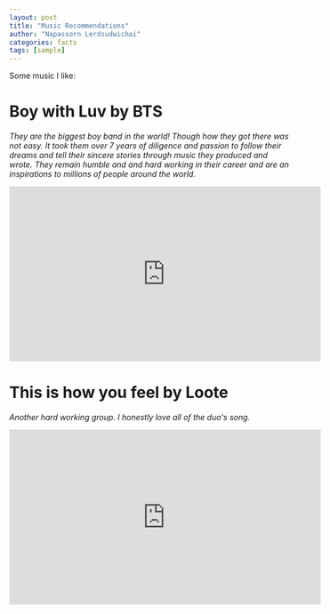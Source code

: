 ```yaml
---
layout: post
title: "Music Recommendations"
author: "Napassorn Lerdsudwichai"
categories: facts
tags: [sample]
---
```


Some music I like:  


# Boy with Luv by BTS
*They are the biggest boy band in the world! Though how they got there was not easy. It took them over 7 years of diligence and passion to follow their dreams and tell their sincere stories through music they produced and wrote. They remain humble and and hard working in their career and are an inspirations to millions of people around the world.*

<iframe width="560" height="315" src="https://www.youtube.com/embed/XsX3ATc3FbA" frameborder="0" allow="accelerometer; autoplay; encrypted-media; gyroscope; picture-in-picture" allowfullscreen></iframe>

# This is how you feel by Loote
*Another hard working group. I honestly love all of the duo's song.*
<iframe width="560" height="315" src="https://www.youtube.com/embed/2dxd2SMuyHo" frameborder="0" allow="accelerometer; autoplay; encrypted-media; gyroscope; picture-in-picture" allowfullscreen></iframe> 

